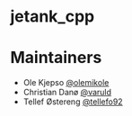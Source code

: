 # jetank_cpp

# Maintainers
- Ole Kjepso [@olemikole](https://github.com/olemikole)
- Christian Danø [@varuld](https://github.com/varuld)
- Tellef Østereng [@tellefo92](https://github.com/tellefo92)
